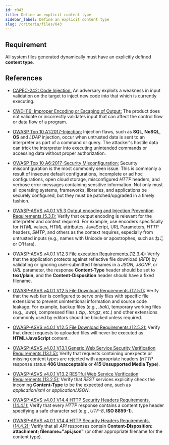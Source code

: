 ```yaml
---
id: r043
title: Define an explicit content type
sidebar_label: Define an explicit content type
slug: /criteria/files/043
---
```


## Requirement

All system files generated dynamically
must have an explicitly defined **content type**.

## References

- [CAPEC-242: Code Injection:](http://capec.mitre.org/data/definitions/242.html)
An adversary exploits a weakness
in input validation on the target
to inject new code into that
which is currently executing.

- [CWE-116: Improper Encoding or Escaping of Output:](https://cwe.mitre.org/data/definitions/116.html)
The product does not validate
or incorrectly validates input
that can affect the control flow
or data flow of a program.

- [OWASP Top 10 A1:2017-Injection:](https://owasp.org/www-project-top-ten/OWASP_Top_Ten_2017/Top_10-2017_A1-Injection)
Injection flaws, such as **SQL**, **NoSQL**,
**OS** and *LDAP* injection,
occur when untrusted data
is sent to an interpreter
as part of a command or query.
The attacker's hostile data
can trick the interpreter
into executing unintended commands
or accessing data without proper authorization.

- [OWASP Top 10 A6:2017-Security Misconfiguration:](https://owasp.org/www-project-top-ten/OWASP_Top_Ten_2017/Top_10-2017_A6-Security_Misconfiguration)
Security misconfiguration
is the most commonly seen issue.
This is commonly a result
of insecure default configurations,
incomplete or ad hoc configurations,
open cloud storage,
misconfigured *HTTP* headers,
and verbose error messages
containing sensitive information.
Not only must all operating systems,
frameworks, libraries,
and applications be securely configured,
but they must be patched/upgraded
in a timely fashion.

- [OWASP-ASVS v4.0.1 V5.3 Output encoding and Injection Prevention Requirements.(5.3.1):](https://owasp.org/www-pdf-archive/OWASP_Application_Security_Verification_Standard_4.0-en.pdf)
Verify that output encoding is relevant
for the interpreter and context required.
For example,
use encoders specifically for *HTML* values,
*HTML* attributes, JavaScript,
URL Parameters, *HTTP* headers,  *SMTP*,
and others as the context requires,
especially from untrusted inputs
(e.g., names with Unicode or apostrophes,
such as ねこ or O'Hara).

- [OWASP-ASVS v4.0.1 V12.3 File execution Requirements.(12.3.4):](https://owasp.org/www-pdf-archive/OWASP_Application_Security_Verification_Standard_4.0-en.pdf)
Verify that the application protects
against reflective file download (*RFD*)
by validating or ignoring user-submitted filenames
in a *JSON*, *JSONP*,
or *URL* parameter,
the response **Content-Type** header
should be set to **text/plain**,
and the **Content-Disposition** header
should have a fixed filename.

- [OWASP-ASVS v4.0.1 V12.5 File Download Requirements.(12.5.1):](https://owasp.org/www-pdf-archive/OWASP_Application_Security_Verification_Standard_4.0-en.pdf)
Verify that the web tier
is configured to serve only files
with specific file extensions to prevent
unintentional information
and source code leakage.
For example,
backup files (e.g., *.bak*),
temporary working files (e.g., *.swp*),
compressed files (*.zip*, *.tar.gz*, etc.)
and other extensions
commonly used by editors
should be blocked unless required.

- [OWASP-ASVS v4.0.1 V12.5 File Download Requirements.(12.5.2):](https://owasp.org/www-pdf-archive/OWASP_Application_Security_Verification_Standard_4.0-en.pdf)
Verify that direct requests to uploaded files
will never be executed
as **HTML**/**JavaScript** content.

- [OWASP-ASVS v4.0.1 V13.1 Generic Web Service Security Verification Requirements.(13.1.5):](https://owasp.org/www-pdf-archive/OWASP_Application_Security_Verification_Standard_4.0-en.pdf)
Verify that requests containing unexpecte
or missing content types
are rejected with appropriate headers
(*HTTP* response status **406 Unacceptable**
or **415 Unsupported Media Type**).

- [OWASP-ASVS v4.0.1 V13.2 RESTful Web Service Verification Requirements.(13.2.5):](https://owasp.org/www-pdf-archive/OWASP_Application_Security_Verification_Standard_4.0-en.pdf)
Verify that *REST* services
explicitly check the incoming **Content-Type**
to be the expected one,
such as *application/xml*
or *application/JSON*.

- [OWASP-ASVS v4.0.1 V14.4 HTTP Security Headers Requirements.(14.4.1):](https://owasp.org/www-pdf-archive/OWASP_Application_Security_Verification_Standard_4.0-en.pdf)
Verify that every *HTTP* response
contains a content type header
specifying a safe character set
(e.g., *UTF-8*, **ISO 8859-1**).

- [OWASP-ASVS v4.0.1 V14.4 HTTP Security Headers Requirements.(14.4.2):](https://owasp.org/www-pdf-archive/OWASP_Application_Security_Verification_Standard_4.0-en.pdf)
Verify that all *API* responses
contain
**Content-Disposition: attachment; filename="api.json"**
(or other appropriate filename
for the content type).
